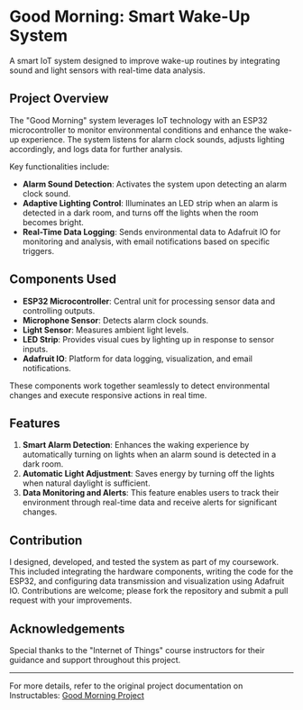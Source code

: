 # Good Morning: Smart Wake-Up System

A smart IoT system designed to improve wake-up routines by integrating sound and light sensors with real-time data analysis.

## Project Overview

The "Good Morning" system leverages IoT technology with an ESP32 microcontroller to monitor environmental conditions and enhance the wake-up experience. The system listens for alarm clock sounds, adjusts lighting accordingly, and logs data for further analysis.

Key functionalities include:
- **Alarm Sound Detection**: Activates the system upon detecting an alarm clock sound.
- **Adaptive Lighting Control**: Illuminates an LED strip when an alarm is detected in a dark room, and turns off the lights when the room becomes bright.
- **Real-Time Data Logging**: Sends environmental data to Adafruit IO for monitoring and analysis, with email notifications based on specific triggers.

## Components Used

- **ESP32 Microcontroller**: Central unit for processing sensor data and controlling outputs.
- **Microphone Sensor**: Detects alarm clock sounds.
- **Light Sensor**: Measures ambient light levels.
- **LED Strip**: Provides visual cues by lighting up in response to sensor inputs.
- **Adafruit IO**: Platform for data logging, visualization, and email notifications.

These components work together seamlessly to detect environmental changes and execute responsive actions in real time.

## Features

1. **Smart Alarm Detection**: Enhances the waking experience by automatically turning on lights when an alarm sound is detected in a dark room.
2. **Automatic Light Adjustment**: Saves energy by turning off the lights when natural daylight is sufficient.
3. **Data Monitoring and Alerts**: This feature enables users to track their environment through real-time data and receive alerts for significant changes.

## Contribution

I designed, developed, and tested the system as part of my coursework. This included integrating the hardware components, writing the code for the ESP32, and configuring data transmission and visualization using Adafruit IO. Contributions are welcome; please fork the repository and submit a pull request with your improvements.

## Acknowledgements

Special thanks to the "Internet of Things" course instructors for their guidance and support throughout this project.

---

For more details, refer to the original project documentation on Instructables: [Good Morning Project](https://www.instructables.com/Good-Morning/)

